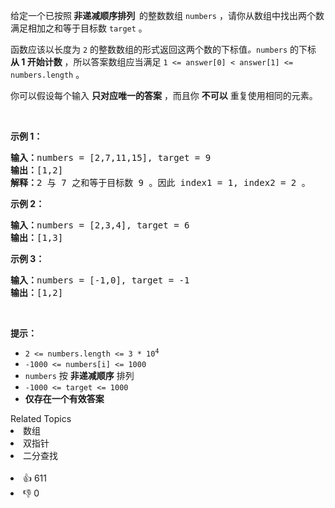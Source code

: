 <p>给定一个已按照<strong><em> </em>非递减顺序排列&nbsp; </strong>的整数数组&nbsp;<code>numbers</code> ，请你从数组中找出两个数满足相加之和等于目标数&nbsp;<code>target</code> 。</p>

<p>函数应该以长度为 <code>2</code> 的整数数组的形式返回这两个数的下标值<em>。</em><code>numbers</code> 的下标 <strong>从 1 开始计数</strong> ，所以答案数组应当满足 <code>1 &lt;= answer[0] &lt; answer[1] &lt;= numbers.length</code> 。</p>

<p>你可以假设每个输入 <strong>只对应唯一的答案</strong> ，而且你 <strong>不可以</strong> 重复使用相同的元素。</p>
&nbsp;

<p><strong>示例 1：</strong></p>

<pre>
<strong>输入：</strong>numbers = [2,7,11,15], target = 9
<strong>输出：</strong>[1,2]
<strong>解释：</strong>2 与 7 之和等于目标数 9 。因此 index1 = 1, index2 = 2 。
</pre>

<p><strong>示例 2：</strong></p>

<pre>
<strong>输入：</strong>numbers = [2,3,4], target = 6
<strong>输出：</strong>[1,3]
</pre>

<p><strong>示例 3：</strong></p>

<pre>
<strong>输入：</strong>numbers = [-1,0], target = -1
<strong>输出：</strong>[1,2]
</pre>

<p>&nbsp;</p>

<p><strong>提示：</strong></p>

<ul>
	<li><code>2 &lt;= numbers.length &lt;= 3 * 10<sup>4</sup></code></li>
	<li><code>-1000 &lt;= numbers[i] &lt;= 1000</code></li>
	<li><code>numbers</code> 按 <strong>非递减顺序</strong> 排列</li>
	<li><code>-1000 &lt;= target &lt;= 1000</code></li>
	<li><strong>仅存在一个有效答案</strong></li>
</ul>
<div><div>Related Topics</div><div><li>数组</li><li>双指针</li><li>二分查找</li></div></div><br><div><li>👍 611</li><li>👎 0</li></div>